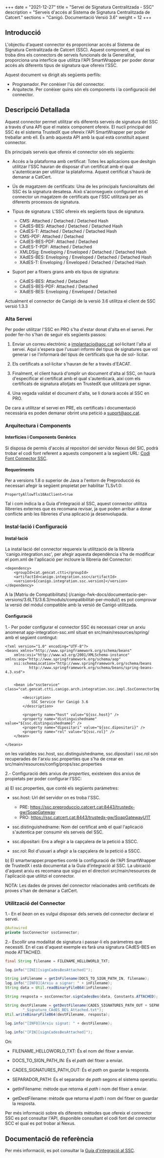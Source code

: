 +++
date        = "2021-12-27"
title       = "Servei de Signatura Centralitzada - SSC"
description = "Serveis d'accés al Sistema de Signatura Centralitzada de Catcert."
sections    = "Canigó. Documentació Versió 3.6"
weight      = 12
+++

## Introducció

L'objectiu d'aquest connector és proporcionar accés al Sistema de Signatura Centralitzada de Catcert (SSC). Aquest component, el qual es troba dins els connectors de serveis funcionals de la Generalitat, proporciona una interfície que utilitza l'API SmartWrapper per poder donar accés als diferents tipus de signatura que ofereix l'SSC.

Aquest document va dirigit als següents perfils:

* Programador. Per conèixer l'ús del connector.
* Arquitecte. Per conèixer quins són els components i la configuració del connector.

## Descripció Detallada

Aquest connector permet utilitzar els diferents serveis de signatura del SSC a través d'una API que el mateix component ofereix. El nucli principal del SSC és el sistema TrustedX que ofereix l'API SmartWrapper per poder treballar amb ell. És amb aquesta API amb la qual està constituït aquest connector.

Els principals serveis que ofereix el connector són els següents:

* Accés a la plataforma amb certificat: Totes les aplicacions que desitgin utilitzar l'SSC hauran de disposar d'un certificat amb el qual s'autenticaran per utilitzar la plataforma. Aquest certificat s'haurà de demanar a CatCert.
* Ús de magatzem de certificats: Una de les principals funcionalitats del SSC és la signatura desatesa. Això s'aconsegueix configurant en el connector un magatzem de certificats que l'SSC utilitzarà per als diferents processos de signatura.

* Tipus de signatura: L'SSC ofereix els següents tipus de signatura.
    * CMS: Attached / Detached / Detached Hash
    * CAdES-BES: Attached / Detached / Detached Hash
    * CAdES-T: Attached / Detached / Detached Hash
    * CMS-PDF: Attached / Detached
    * CAdES-BES-PDF: Attached / Detached
    * CAdES-T-PDF: Attached / Detached
    * XMLDSig: Enveloping / Enveloped / Detached / Detached Hash
    * XAdES-BES: Enveloping / Enveloped / Detached / Detached Hash
    * XAdES-T: Enveloping / Enveloped / Detached / Detached Hash

* Suport per a fitxers grans amb els tipus de signatura:
    * CAdES-BES: Attached / Detached
    * CAdES-BES-PDF: Attached / Detached
    * XAdES-BES: Enveloping / Enveloped / Detached

Actualment el connector de Canigó de la versió 3.6 utilitza el client de SSC versió 1.3.3 

### Alta Servei

Per poder utilitzar l'SSC en PRO s'ha d'estar donat d'alta en el servei. Per poder fer-ho s'han de seguir els següents passos:

1. Enviar un correu electrònic a implantacio@aoc.cat sol·licitant l'alta al servei. Aquí s'espera que l'usuari informi del tipus de signatures que vol generar i se l'informarà del tipus de certificats que ha de sol- licitar.

2. Els certificats a sol·licitar s'hauran de fer a través d'EACAT.

3. Finalment, el client haurà d'omplir un document d'alta al SSC, on haurà d'especificar el certificat amb el qual s'autenticarà, així com els certificats de signatura allotjats en TrustedX que utilitzarà per signar.

4. Una vegada validat el document d'alta, se li donarà accés al SSC en PRO.

De cara a utilitzar el servei en PRE, els certificats i documentació necessària es poden demanar obrint una petició a suport@aoc.cat.

### Arquitectura i Components

#### Interfícies i Components Genèrics

Si disposa de permís d'accès al repositori del servidor Nexus del SIC, podrà trobar el codi font referent a aquests component a la següent URL: [Codi Font Connector SSC](https://hudson.intranet.gencat.cat/nexus/#browse/search/maven=attributes.maven2.artifactId%3Dcanigo.integration.ssc).

#### Requeriments

Per a versions 1.8 o superior de Java a l'entorn de Preproducció és necessari afegir la següent propietat per habilitar TLSv1.0: 
```
PropertyAllowTls10AsClient=true
```

Tal i com indica la a Guia d'integració al SSC, aquest connector utilitza llibreries externes que es recomana revisar, ja que poden arribar a donar conflicte amb les llibreries d'una aplicació ja desenvolupada.

### Instal·lació i Configuració

#### Instal·lació

La instal·lació del connector requereix la utilització de la llibreria 'canigo.integration.ssc', per afegir aquesta dependència s'ha de modificar el pom.xml de l'aplicació per incloure la llibreria del Connector:

```
<dependency>
    <groupId>cat.gencat.ctti</groupId>
    <artifactId>canigo.integration.ssc</artifactId>
    <version>${canigo.integration.ssc.version}</version>
</dependency>
```

A la [Matriu de Compatibilitats] (/canigo-fwk-docs/documentacio-per-versions/3.6LTS/3.6.3/moduls/compatibilitat-per-modul/) es pot comprovar la versió del mòdul compatible amb la versió de Canigó utilitzada.

#### Configuració

1.- Per poder configurar el connector SSC és necessari crear un arxiu anomenat app-integration-ssc.xml situat en src/main/resources/spring/ amb el següent contingut:

```
<?xml version="1.0" encoding="UTF-8"?>
<beans xmlns="http://www.springframework.org/schema/beans"
	xmlns:xsi="http://www.w3.org/2001/XMLSchema-instance" xmlns:aop="http://www.springframework.org/schema/aop"
	xsi:schemaLocation="http://www.springframework.org/schema/beans 
           http://www.springframework.org/schema/beans/spring-beans-4.3.xsd">


	<bean id="sscService" class="cat.gencat.ctti.canigo.arch.integration.ssc.impl.SscConnectorImpl">

		<description>
			SSC Service for Canigó 3.6
		</description>

		<property name="host" value="${ssc.host}" />
		<property name="distinguishedname" value="${ssc.distinguishedname}" />
		<property name="dipositari" value="${ssc.dipositari}" />
		<property name="rol" value="${ssc.rol}" />
	</bean>
	
</beans>
```

on les variables ssc.host, ssc.distinguishedname, ssc.dipositari i ssc.rol són recuperades de l'arxiu ssc.properties que s'ha de crear en src/main/resources/config/props/ssc.properties


2.- Configuració dels arxius de _properties_, existeixen dos arxius de propietats per poder configurar l’SSC:

a) El ssc.properties, que conté els següents paràmetres:

* ssc.host: Url del servidor on es troba l'SSC.
    * PRE: https://ssc.preproduccio.catcert.cat:8443/trustedx-gw/SoapGateway
    * PRO: https://ssc.catcert.cat:8443/trustedx-gw/SoapGatewayU1T

* ssc.distinguishedname: Nom del certificat amb el qual l'aplicació s'autentica per consumir els serveis del SSC.

* ssc.dipositari: Ens a afegir a la capçalera de la petició a SSCC.

* ssc.rol: Rol d'usuari a afegir a la capçalera de la petició a SSCC.

b) El smartwrapper.properties conté la configuració de l'API SmartWrapper de TrustedX i està documentat a la Guia d’integració al SSC.
La ubicació d'aquest arxiu es recomana que sigui en el directori src/main/resources de l'aplicació que utilitzi el connector.

NOTA: Les dades de proves del connector relacionades amb certificats de proves s'han de demanar a CatCert.

### Utilització del Connector

1.- En el _bean_ on es vulgui disposar dels serveis del connector declarar el servei.

```java
@Autowired
private SscConnector sscConnector;
```

2.- Escollir una modalitat de signatura i passar-li els paràmetres que necessiti. En el cas d'aquest exemple es farà una signatura CAdES-BES en mode ATTACHED.

```java
final String filename = FILENAME_HELLOWORLD_TXT;

log.info("[INI][signCadesBesAttached]");

String inFilename = getInFilename(DOCS_TO_SIGN_PATH_IN, filename);
log.info("[INFO][Arxiu a signar: " + inFilename);
String data = Util.readBinaryFileB64(inFilename);

String resposta = sscConnector.signCadesBes(data, Constants.ATTACHED);

String destFilename = getDestFilename(CADES_SIGNATURES_PATH_OUT + SEPARADOR_PATH, filename,
		"_Signature_CAdES_BES_Attached.txt");
Util.writeBinaryFileB64(destFilename, resposta);
		
log.info("[INFO][Arxiu signat: " + destFilename);

log.info("[FIN][signCadesBesAttached]");
```

On:

- FILENAME_HELLOWORLD_TXT: És el nom del fitxer a enviar.

- DOCS_TO_SIGN_PATH_IN: És el _path_ del fitxer a enviar.

- CADES_SIGNATURES_PATH_OUT: És el _path_ on guardar la resposta.

- SEPARADOR_PATH: És el separador de _path_ segons el sistema operatiu.

- getInFilename: mètode que retorna el _path_ i nom del fitxer a enviar.

- getDestFilename: mètode que retorna el _path_ i nom del fitxer on guardar la resposta.


Per més informació sobre els diferents mètodes que ofereix el connector SSC es pot consultar l'API, disponible consultant el codi font del connector SCC el qual es pot trobar al Nexus.

## Documentació de referència

Per més informació, es pot consultar la [Guia d'integració al SSC](/related/canigo/documentacio/modul-ssc/guiaintegraciossc-v1-3-3.pdf "Guia Integració SSC").

